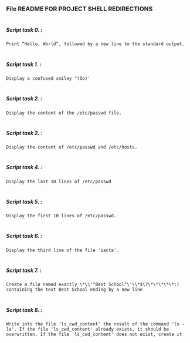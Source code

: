 ### File README FOR PROJECT SHELL REDIRECTIONS
#
#
##### Script task 0. :
	Print “Hello, World”, followed by a new line to the standard output.
#
##### Script task 1. :
	Display a confused smiley "(Ôo)'
#
##### Script task 2. :
	Display the content of the /etc/passwd file.
#
##### Script task 2. :
	Display the content of /etc/passwd and /etc/hosts.
#
##### Script task 4. :
	Display the last 10 lines of /etc/passwd
#
##### Script task 5. :
	Display the first 10 lines of /etc/passwd.
#
##### Script task 6. :
	Display the third line of the file 'iacta'.
#
##### Script task 7. :
	Create a file named exactly \*\\'"Best School"\'\\*$\?\*\*\*\*\*:) containing the text Best School ending by a new line
#
##### Script task 8. :
	Write into the file 'ls_cwd_content' the result of the command 'ls -la'. If the file 'ls_cwd_content' already exists, it should be overwritten. If the file 'ls_cwd_content' does not exist, create it
